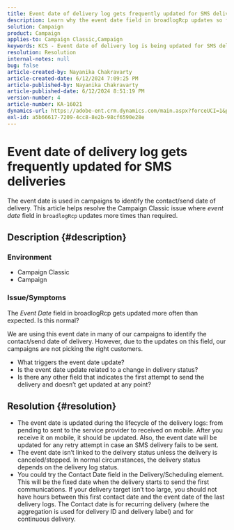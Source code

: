 ```yaml
---
title: Event date of delivery log gets frequently updated for SMS deliveries
description: Learn why the event date field in broadlogRcp updates so frequently, leading to campaigns not picking the right customers.
solution: Campaign
product: Campaign
applies-to: Campaign Classic,Campaign
keywords: KCS - Event date of delivery log is being updated for SMS deliveries.
resolution: Resolution
internal-notes: null
bug: false
article-created-by: Nayanika Chakravarty
article-created-date: 6/12/2024 7:09:25 PM
article-published-by: Nayanika Chakravarty
article-published-date: 6/12/2024 8:51:19 PM
version-number: 4
article-number: KA-16021
dynamics-url: https://adobe-ent.crm.dynamics.com/main.aspx?forceUCI=1&pagetype=entityrecord&etn=knowledgearticle&id=f6d39f42-ef28-ef11-840a-000d3a3764e0
exl-id: a5b66617-7209-4cc8-8e2b-98cf6590e28e
---
```

# Event date of delivery log gets frequently updated for SMS deliveries


The event date is used in campaigns to identify the contact/send date of delivery. This article helps resolve the Campaign Classic issue where *event date* field in `broadlogRcp` updates more times than required.

## Description {#description}


### <b>Environment</b>

- Campaign Classic
- Campaign


### <b>Issue/Symptoms</b>

The *Event Date* field in broadlogRcp gets updated more often than expected. Is this normal?

 We are using this event date in many of our campaigns to identify the contact/send date of delivery. However, due to the updates on this field, our campaigns are not picking the right customers.

- What triggers the event date update?
- Is the event date update related to a change in delivery status?
- Is there any other field that indicates the first attempt to send the delivery and doesn’t get updated at any point?

    



## Resolution {#resolution}


- The event date is updated during the lifecycle of the delivery logs: from pending to sent to the service provider to received on mobile. After you receive it on mobile, it should be updated. Also, the event date will be updated for any retry attempt in case an SMS delivery fails to be sent.
- The event date isn’t linked to the delivery status unless the delivery is canceled/stopped. In normal circumstances, the delivery status depends on the delivery log status.
- You could try the Contact Date field in the Delivery/Scheduling element. This will be the fixed date when the delivery starts to send the first communications. If your delivery target isn’t too large, you should not have hours between this first contact date and the event date of the last delivery logs. The Contact date is for recurring delivery (where the aggregation is used for delivery ID and delivery label) and for continuous delivery.
